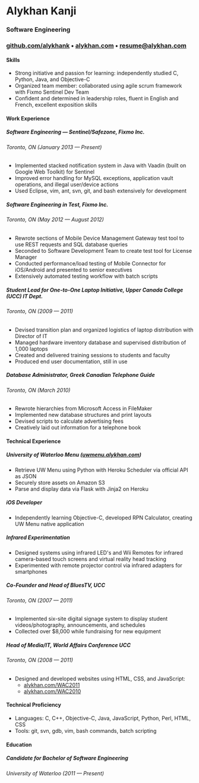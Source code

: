 # Alykhan Kanji

### Software Engineering

### [github.com/alykhank](http://github.com/alykhank) • [alykhan.com](http://alykhan.com) • [resume@alykhan.com](mailto:resume@alykhan.com)


#### Skills

* Strong initiative and passion for learning: independently studied C, Python, Java, and Objective-C
* Organized team member: collaborated using agile scrum framework with Fixmo Sentinel Dev Team
* Confident and determined in leadership roles, fluent in English and French, excellent exposition skills


#### Work Experience

##### Software Engineering &mdash; Sentinel/Safezone, Fixmo Inc.
###### Toronto, ON (January 2013 &mdash; Present)
* Implemented stacked notification system in Java with Vaadin (built on Google Web Toolkit) for Sentinel
* Improved error handling for MySQL exceptions, application vault operations, and illegal user/device actions
* Used Eclipse, vim, ant, svn, git, and bash extensively for development

##### Software Engineering in Test, Fixmo Inc.
###### Toronto, ON (May 2012 &mdash; August 2012)
* Rewrote sections of Mobile Device Management Gateway test tool to use REST requests and SQL database queries
* Seconded to Software Development Team to create test tool for License Manager
* Conducted performance/load testing of Mobile Connector for iOS/Android and presented to senior executives
* Extensively automated testing workflow with batch scripts

##### Student Lead for One-to-One Laptop Initiative, Upper Canada College (UCC) IT Dept.
###### Toronto, ON (2009 &mdash; 2011)
* Devised transition plan and organized logistics of laptop distribution with Director of IT
* Managed hardware inventory database and supervised distribution of 1,000 laptops
* Created and delivered training sessions to students and faculty
* Produced end user documentation, still in use

##### Database Administrator, Greek Canadian Telephone Guide
###### Toronto, ON (March 2010)
* Rewrote hierarchies from Microsoft Access in FileMaker
* Implemented new database structures and print layouts
* Devised scripts to calculate advertising fees
* Creatively laid out information for a telephone book


#### Technical Experience

##### University of Waterloo Menu ([uwmenu.alykhan.com](http://uwmenu.alykhan.com))
* Retrieve UW Menu using Python with Heroku Scheduler via official API as JSON
* Securely store assets on Amazon S3
* Parse and display data via Flask with Jinja2 on Heroku

##### iOS Developer
* Independently learning Objective-C, developed RPN Calculator, creating UW Menu native application

##### Infrared Experimentation
* Designed systems using infrared LED's and Wii Remotes for infrared camera-based touch screens and virtual reality head tracking
* Experimented with remote projector control via infrared adapters for smartphones

##### Co-Founder and Head of BluesTV, UCC
###### Toronto, ON (2007 &mdash; 2011)
* Implemented six-site digital signage system to display student videos/photography, announcements, and schedules
* Collected over $8,000 while fundraising for new equipment

##### Head of Media/IT, World Affairs Conference UCC
###### Toronto, ON (2008 &mdash; 2011)
* Designed and developed websites using HTML, CSS, and JavaScript:
	* [alykhan.com/WAC2011](http://alykhan.com/WAC2011/)
	* [alykhan.com/WAC2010](http://alykhan.com/WAC2010/)


#### Technical Proficiency

* Languages: C, C++, Objective-C, Java, JavaScript, Python, Perl, HTML, CSS
* Tools: git, svn, gdb, vim, bash commands, batch scripting

#### Education

##### Candidate for Bachelor of Software Engineering
###### University of Waterloo (2011 &mdash; Present)
